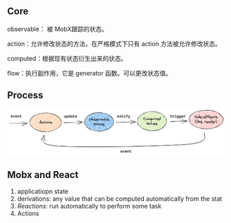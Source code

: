 ## Core

observable： 被 MobX跟踪的状态。

action：允许修改状态的方法，在严格模式下只有 action 方法被允许修改状态。

computed：根据现有状态衍生出来的状态。 

flow：执行副作用，它是 generator 函数。可以更改状态值。

## Process

![MobX unidirectional flow](mobx.assets/flow2.png)

## Mobx and React

1. applicatiopn state
2. derivations: any value that can be computed automatically from the stat
3. *Reactions*: run automatically to perform some task
4. Actions

